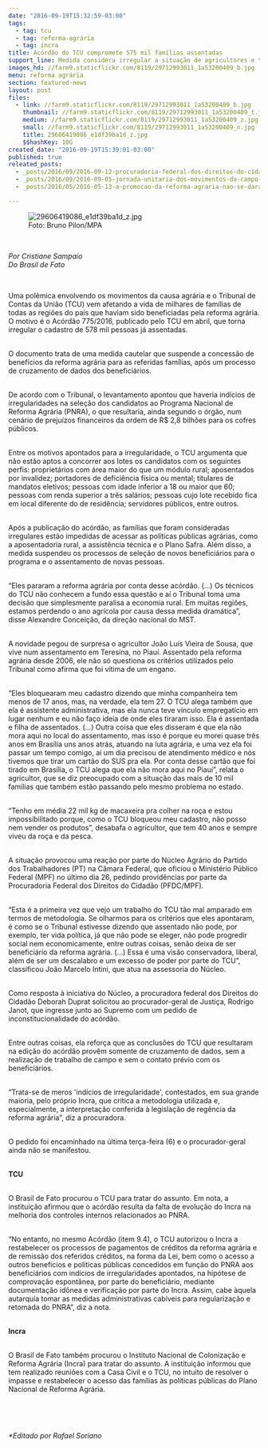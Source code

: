 ```yaml
---
date: "2016-09-19T15:32:59-03:00"
tags:
  - tag: tcu
  - tag: reforma-agrária
  - tag: incra
title: Acórdão do TCU compromete 575 mil famílias assentadas
support_line: Medida considera irregular a situação de agricultores e trava processo de reforma agrária e de concessão de benefícios .
images_hd: //farm9.staticflickr.com/8119/29712993011_1a53200409_b.jpg
menu: reforma agrária
section: featured-news
layout: post
files:
  - link: //farm9.staticflickr.com/8119/29712993011_1a53200409_b.jpg
    thumbnail: //farm9.staticflickr.com/8119/29712993011_1a53200409_t.jpg
    medium: //farm9.staticflickr.com/8119/29712993011_1a53200409_z.jpg
    small: //farm9.staticflickr.com/8119/29712993011_1a53200409_n.jpg
    title: 29606419086_e1df39ba1d_z.jpg
    $$hashKey: 10G
created_date: "2016-09-19T15:39:01-03:00"
published: true
releated_posts:
  - _posts/2016/09/2016-09-12-procuradoria-federal-dos-direitos-do-cidadao-quer-retomada-da-reforma-agraria-no-pais.md
  - _posts/2016/09/2016-09-05-jornada-unitaria-dos-movimentos-do-campo-mobiliza-milhares-de-pessoas-em-todo-pais.md
  - _posts/2016/05/2016-05-13-a-promocao-da-reforma-agraria-nao-se-dara-por-meio-de-publicacao-de-quaisquer-decretos-mas-no-dia-a-dia-na-luta-social-e-politica.md

---
```

<figure class="image"><img alt="29606419086_e1df39ba1d_z.jpg" src="//farm9.staticflickr.com/8119/29712993011_1a53200409_b.jpg" />
<figcaption>Foto: Bruno Pilon/MPA</figcaption>
</figure>

<p>&nbsp;</p>

<p><em>Por Cristiane Sampaio<br />
Do Brasil de Fato</em></p>

<p>&nbsp;</p>

<p>Uma pol&ecirc;mica envolvendo os movimentos da causa agr&aacute;ria e o Tribunal de Contas da Uni&atilde;o (TCU) vem afetando a vida de milhares de fam&iacute;lias de todas as regi&otilde;es do pa&iacute;s que haviam sido beneficiadas pela reforma agr&aacute;ria. O motivo &eacute; o Ac&oacute;rd&atilde;o 775/2016, publicado pelo TCU em abril, que torna irregular o cadastro de 578 mil pessoas j&aacute; assentadas.</p>

<p><br />
O documento trata de uma medida cautelar que suspende a concess&atilde;o de benef&iacute;cios da reforma agr&aacute;ria para as referidas fam&iacute;lias, ap&oacute;s um processo de cruzamento de dados dos benefici&aacute;rios.</p>

<p><br />
De acordo com o Tribunal, o levantamento apontou que haveria ind&iacute;cios de irregularidades na sele&ccedil;&atilde;o dos candidatos ao Programa Nacional de Reforma Agr&aacute;ria (PNRA), o que resultaria, ainda segundo o &oacute;rg&atilde;o, num cen&aacute;rio de preju&iacute;zos financeiros da ordem de R$ 2,8 bilh&otilde;es para os cofres p&uacute;blicos.</p>

<p><br />
Entre os motivos apontados para a irregularidade, o TCU argumenta que n&atilde;o est&atilde;o aptos a concorrer aos lotes os candidatos com os seguintes perfis: propriet&aacute;rios com &aacute;rea maior do que um m&oacute;dulo rural; aposentados por invalidez; portadores de defici&ecirc;ncia f&iacute;sica ou mental; titulares de mandatos eletivos; pessoas com idade inferior a 18 ou maior que 60; pessoas com renda superior a tr&ecirc;s sal&aacute;rios; pessoas cujo lote recebido fica em local diferente do de resid&ecirc;ncia; servidores p&uacute;blicos, entre outros.</p>

<p><br />
Ap&oacute;s a publica&ccedil;&atilde;o do ac&oacute;rd&atilde;o, as fam&iacute;lias que foram consideradas irregulares est&atilde;o impedidas de acessar as pol&iacute;ticas p&uacute;blicas agr&aacute;rias, como a aposentadoria rural, a assist&ecirc;ncia t&eacute;cnica e o Plano Safra. Al&eacute;m disso, a medida suspendeu os processos de sele&ccedil;&atilde;o de novos benefici&aacute;rios para o programa e o assentamento de novas pessoas.</p>

<p><br />
&ldquo;Eles pararam a reforma agr&aacute;ria por conta desse ac&oacute;rd&atilde;o. (&hellip;) Os t&eacute;cnicos do TCU n&atilde;o conhecem a fundo essa quest&atilde;o e a&iacute; o Tribunal toma uma decis&atilde;o que simplesmente paralisa a economia rural. Em muitas regi&otilde;es, estamos perdendo o ano agr&iacute;cola por causa dessa medida dram&aacute;tica&rdquo;, disse Alexandre Concei&ccedil;&atilde;o, da dire&ccedil;&atilde;o nacional do MST.</p>

<p><br />
A novidade pegou de surpresa o agricultor Jo&atilde;o Lu&iacute;s Vieira de Sousa, que vive num assentamento em Teresina, no Piau&iacute;. Assentado pela reforma agr&aacute;ria desde 2006, ele n&atilde;o s&oacute; questiona os crit&eacute;rios utilizados pelo Tribunal como afirma que foi v&iacute;tima de um engano.</p>

<p><br />
&ldquo;Eles bloquearam meu cadastro dizendo que minha companheira tem menos de 17 anos, mas, na verdade, ela tem 27. O TCU alega tamb&eacute;m que ela &eacute; assistente administrativa, mas ela nunca teve v&iacute;nculo empregat&iacute;cio em lugar nenhum e eu n&atilde;o fa&ccedil;o ideia de onde eles tiraram isso. Ela &eacute; assentada e filha de assentados. (&hellip;) Outra coisa que eles disseram &eacute; que ela n&atilde;o mora aqui no local do assentamento, mas isso &eacute; porque eu morei quase tr&ecirc;s anos em Bras&iacute;lia uns anos atr&aacute;s, atuando na luta agr&aacute;ria, e uma vez ela foi passar um tempo comigo, a&iacute; um dia precisou de atendimento m&eacute;dico e n&oacute;s tivemos que tirar um cart&atilde;o do SUS pra ela. Por conta desse cart&atilde;o que foi tirado em Bras&iacute;lia, o TCU alega que ela n&atilde;o mora aqui no Piau&iacute;&rdquo;, relata o agricultor, que se diz preocupado com a situa&ccedil;&atilde;o das mais de 10 mil fam&iacute;lias que tamb&eacute;m est&atilde;o passando pelo mesmo problema no estado.</p>

<p><br />
&ldquo;Tenho em m&eacute;dia 22 mil kg de macaxeira pra colher na ro&ccedil;a e estou impossibilitado porque, como o TCU bloqueou meu cadastro, n&atilde;o posso nem vender os produtos&rdquo;, desabafa o agricultor, que tem 40 anos e sempre viveu da ro&ccedil;a e da pesca.</p>

<p><br />
A situa&ccedil;&atilde;o provocou uma rea&ccedil;&atilde;o por parte do N&uacute;cleo Agr&aacute;rio do Partido dos Trabalhadores (PT) na C&acirc;mara Federal, que oficiou o Minist&eacute;rio P&uacute;blico Federal (MPF) no &uacute;ltimo dia 26, pedindo provid&ecirc;ncias por parte da Procuradoria Federal dos Direitos do Cidad&atilde;o (PFDC/MPF).</p>

<p><br />
&ldquo;Esta &eacute; a primeira vez que vejo um trabalho do TCU t&atilde;o mal amparado em termos de metodologia. Se olharmos para os crit&eacute;rios que eles apontaram, &eacute; como se o Tribunal estivesse dizendo que assentado n&atilde;o pode, por exemplo, ter vida pol&iacute;tica, j&aacute; que n&atilde;o pode se eleger, n&atilde;o pode progredir social nem economicamente, entre outras coisas, sen&atilde;o deixa de ser benefici&aacute;rio da reforma agr&aacute;ria. (&hellip;) Essa &eacute; uma vis&atilde;o conservadora, liberal, al&eacute;m de ser um descalabro e um excesso de poder por parte do TCU&rdquo;, classificou Jo&atilde;o Marcelo Intini, que atua na assessoria do N&uacute;cleo.</p>

<p><br />
Como resposta &agrave; iniciativa do N&uacute;cleo, a procuradora federal dos Direitos do Cidad&atilde;o Deborah Duprat solicitou ao procurador-geral de Justi&ccedil;a, Rodrigo Janot, que ingresse junto ao Supremo com um pedido de inconstitucionalidade do ac&oacute;rd&atilde;o.</p>

<p><br />
Entre outras coisas, ela refor&ccedil;a que as conclus&otilde;es do TCU que resultaram na edi&ccedil;&atilde;o do ac&oacute;rd&atilde;o prov&ecirc;m somente de cruzamento de dados, sem a realiza&ccedil;&atilde;o de trabalho de campo e sem o contato pr&eacute;vio com os benefici&aacute;rios.</p>

<p><br />
&ldquo;Trata-se de meros &#39;ind&iacute;cios de irregularidade&#39;, contestados, em sua grande maioria, pelo pr&oacute;prio Incra, que critica a metodologia utilizada e, especialmente, a interpreta&ccedil;&atilde;o conferida &agrave; legisla&ccedil;&atilde;o de reg&ecirc;ncia da reforma agr&aacute;ria&rdquo;, diz a procuradora.</p>

<p><br />
O pedido foi encaminhado na &uacute;ltima ter&ccedil;a-feira (6) e o procurador-geral ainda n&atilde;o se manifestou.</p>

<p><br />
<strong>TCU</strong></p>

<p><br />
O Brasil de Fato procurou o TCU para tratar do assunto. Em nota, a institui&ccedil;&atilde;o afirmou que o ac&oacute;rd&atilde;o resulta da falta de evolu&ccedil;&atilde;o do Incra na melhoria dos controles internos relacionados ao PNRA.</p>

<p><br />
&ldquo;No entanto, no mesmo Ac&oacute;rd&atilde;o (item 9.4), o TCU autorizou o Incra a restabelecer os processos de pagamentos de cr&eacute;ditos da reforma agr&aacute;ria e de remiss&atilde;o dos referidos cr&eacute;ditos, na forma da Lei, bem como o acesso a outros benef&iacute;cios e pol&iacute;ticas p&uacute;blicas concedidos em fun&ccedil;&atilde;o do PNRA aos benefici&aacute;rios com ind&iacute;cios de irregularidades apontados, na hip&oacute;tese de comprova&ccedil;&atilde;o espont&acirc;nea, por parte do benefici&aacute;rio, mediante documenta&ccedil;&atilde;o id&ocirc;nea e verifica&ccedil;&atilde;o por parte do Incra. Assim, cabe &agrave;quela autarquia tomar as medidas administrativas cab&iacute;veis para regulariza&ccedil;&atilde;o e retomada do PNRA&rdquo;, diz a nota.</p>

<p><br />
<strong>Incra</strong></p>

<p><br />
O Brasil de Fato tamb&eacute;m procurou o Instituto Nacional de Coloniza&ccedil;&atilde;o e Reforma Agr&aacute;ria (Incra) para tratar do assunto. A institui&ccedil;&atilde;o informou que tem realizado reuni&otilde;es com a Casa Civil e o TCU, no intuito de resolver o impasse e restabelecer o acesso das fam&iacute;lias &agrave;s pol&iacute;ticas p&uacute;blicas do Plano Nacional de Reforma Agr&aacute;ria.</p>

<p>&nbsp;</p>

<p>&nbsp;</p>

<p><em>*Editado por Rafael Soriano</em></p>
